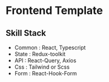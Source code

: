 # Frontend Template

## Skill Stack

- Common : React, Typescript
- State : Redux-toolkit
- API : React-Query, Axios
- Css : Tailwind or Scss
- Form : React-Hook-Form
